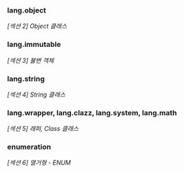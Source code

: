 ### lang.object
_[섹션 2] Object 클래스_

### lang.immutable
_[섹션 3] 불변 객체_

### lang.string
_[섹션 4] String 클래스_

### lang.wrapper, lang.clazz, lang.system, lang.math
_[섹션 5] 래퍼, Class 클래스_

### enumeration
_[섹션 6] 열거형 - ENUM_